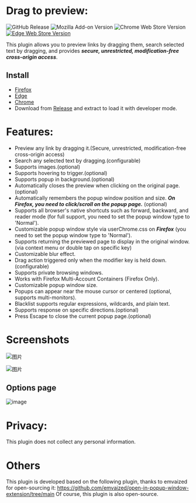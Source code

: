 # Drag to preview:  
![GitHub Release](https://img.shields.io/github/v/release/u-Sir/drag-to-preview?display_name=release&link=https%3A%2F%2Fgithub.com%2Fu-Sir%2Fdrag-to-preview%2Freleases&link=https%3A%2F%2Fgithub.com%2Fu-Sir%2Fdrag-to-preview%2Freleases)
![Mozilla Add-on Version](https://img.shields.io/amo/v/drag_to_privew@uxer)
![Chrome Web Store Version](https://img.shields.io/chrome-web-store/v/fjllepdpgikphekgbinhpdkalliiejdh)
[![Edge Web Store Version](https://img.shields.io/badge/dynamic/json?label=edge%20add-on&prefix=v&query=%24.version&url=https%3A%2F%2Fmicrosoftedge.microsoft.com%2Faddons%2Fgetproductdetailsbycrxid%2Fecpgdeolbpelhdjcplojlpdmfppjljop)]([https://microsoftedge.microsoft.com/addons/detail/arxivutils/ngjpcfjabahdoadnajbhnikbemhmemdg](https://microsoftedge.microsoft.com/addons/detail/ecpgdeolbpelhdjcplojlpdmfppjljop))

This plugin allows you to preview links by dragging them, search selected text by dragging, and provides ***secure, unrestricted, modification-free cross-origin access***.

## Install
  - [Firefox](https://addons.mozilla.org/zh-CN/firefox/addon/drag-to-preview/) 
  - [Edge](https://microsoftedge.microsoft.com/addons/detail/ecpgdeolbpelhdjcplojlpdmfppjljop)
  - [Chrome](https://chromewebstore.google.com/detail/fjllepdpgikphekgbinhpdkalliiejdh)  
  - Download from [Release](https://github.com/u-Sir/drag-to-preview/releases) and extract to load it with developer mode.

# Features:

- Preview any link by dragging it.(Secure, unrestricted, modification-free cross-origin access)
- Search any selected text by dragging.(configurable)
- Supports images.(optional)
- Supports hovering to trigger.(optional)
- Supports popup in background.(optional)
- Automatically closes the preview when clicking on the original page.(optional)
- Automatically remembers the popup window position and size. ***On Firefox, you need to click/scroll on the popup page.*** (optional)
- Supports all browser's native shortcuts such as forward, backward, and reader mode (for full support, you need to set the popup window type to 'Normal').
- Customizable popup window style via userChrome.css on ***Firefox*** (you need to set the popup window type to 'Normal').
- Supports returning the previewed page to display in the original window.(via context menu or double tap on specific key)
- Customizable blur effect.
- Drag action triggered only when the modifier key is held down. (configurable)
- Supports private browsing windows.
- Works with Firefox Multi-Account Containers (Firefox Only).
- Customizable popup window size.
- Popups can appear near the mouse cursor or centered (optional, supports multi-monitors).
- Blacklist supports regular expressions, wildcards, and plain text.
- Supports response on specific directions.(optional)
- Press Escape to close the current popup page.(optional)

# Screenshots

![图片](https://github.com/u-Sir/drag-to-preview/assets/93647031/27f678c1-3f2d-449e-b37b-f440df3d9dc8)

![图片](https://github.com/u-Sir/drag-to-preview/assets/93647031/64f16d7d-1600-42fa-9662-67028c4d4107)

## Options page
![image](https://github.com/user-attachments/assets/09408a5e-e66e-4bd9-9fc5-8c2c396a99ac)

# Privacy:
This plugin does not collect any personal information.

# Others
This plugin is developed based on the following plugin, thanks to emvaized for open-sourcing it:
https://github.com/emvaized/open-in-popup-window-extension/tree/main
Of course, this plugin is also open-source.
